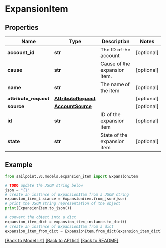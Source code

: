# ExpansionItem


## Properties

Name | Type | Description | Notes
------------ | ------------- | ------------- | -------------
**account_id** | **str** | The ID of the account | [optional] 
**cause** | **str** | Cause of the expansion item. | [optional] 
**name** | **str** | The name of the item | [optional] 
**attribute_request** | [**AttributeRequest**](AttributeRequest.md) |  | [optional] 
**source** | [**AccountSource**](AccountSource.md) |  | [optional] 
**id** | **str** | ID of the expansion item | [optional] 
**state** | **str** | State of the expansion item | [optional] 

## Example

```python
from sailpoint.v3.models.expansion_item import ExpansionItem

# TODO update the JSON string below
json = "{}"
# create an instance of ExpansionItem from a JSON string
expansion_item_instance = ExpansionItem.from_json(json)
# print the JSON string representation of the object
print(ExpansionItem.to_json())

# convert the object into a dict
expansion_item_dict = expansion_item_instance.to_dict()
# create an instance of ExpansionItem from a dict
expansion_item_from_dict = ExpansionItem.from_dict(expansion_item_dict)
```
[[Back to Model list]](../README.md#documentation-for-models) [[Back to API list]](../README.md#documentation-for-api-endpoints) [[Back to README]](../README.md)


